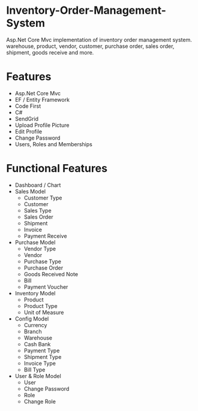 # Inventory-Order-Management-System
Asp.Net Core Mvc implementation of inventory order management system. warehouse, product, vendor, customer, purchase order, sales order, shipment, goods receive and more.


# Features

- Asp.Net Core Mvc
- EF / Entity Framework
- Code First
- C#
- SendGrid
- Upload Profile Picture
- Edit Profile
- Change Password
- Users, Roles and Memberships

# Functional Features

- Dashboard / Chart
- Sales Model
  - Customer Type
  - Customer
  - Sales Type
  - Sales Order
  - Shipment
  - Invoice
  - Payment Receive
- Purchase Model
  - Vendor Type
  - Vendor
  - Purchase Type
  - Purchase Order
  - Goods Received Note
  - Bill
  - Payment Voucher
- Inventory Model
  - Product
  - Product Type
  - Unit of Measure
- Config Model
  - Currency
  - Branch
  - Warehouse
  - Cash Bank
  - Payment Type
  - Shipment Type
  - Invoice Type
  - Bill Type
- User & Role Model
  - User
  - Change Password
  - Role
  - Change Role